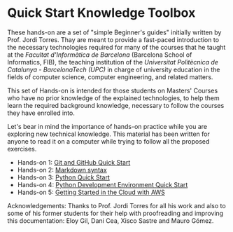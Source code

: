 # Quick Start Knowledge Toolbox

These hands-on are a set of "simple Beginner's guides"  initially written by Prof. Jordi Torres. Thay are meant to provide a fast-paced introduction to the necessary technologies required for many of the courses that he taught at the *Facultat d'Informàtica de Barcelona*  (Barcelona School of Informatics, FIB), the teaching institution of the *Universitat Politècnica de Catalunya - BarcelonaTech (UPC)* in charge of university education in the fields of computer science, computer engineering, and related matters.

This set of Hands-on is intended for those students on Masters' Courses who have no prior knowledge of the explained technologies, to help them learn the required background knowledge, necessary to follow the courses they have enrolled into. 

Let's bear in mind the importance of hands-on practice while you are exploring new technical knowledge. This material has been written for anyone to read it on a computer while trying to follow all the proposed exercises.

* Hands-on 1: [Git and GitHub Quick Start](./Git-Github-Quick-Start.md)
* Hands-on 2: [Markdown syntax](./Quick-Start-Markdown.md)
* Hands-on 3: [Python Quick Start](./Python-Quick-Start.md) 
* Hands-on 4: [Python Development Environment Quick Start](./Python-Development-Environment-Quick-Start.md)
* Hands-on 5: [Getting Started in the Cloud with AWS](./Quick-Start-AWS.md)


Acknowledgements: Thanks to Prof. Jordi Torres for all his work and also to some of his former students for their help with proofreading and improving this documentation: Eloy Gil, Dani Cea, Xisco Sastre and Mauro Gómez.

